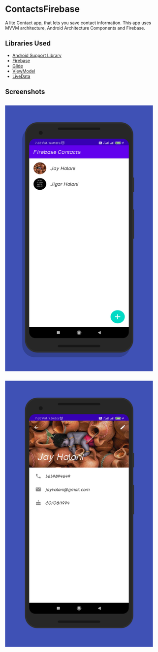 # ContactsFirebase

A lite Contact app, that lets you save contact information. This app uses MVVM architecture, Android Architecture Components and Firebase.


## Libraries Used

* [Android Support Library](https://developer.android.com/topic/libraries/support-library/)
* [Firebase](https://firebase.google.com/)
* [Glide](https://github.com/bumptech/glide)
* [ViewModel](https://developer.android.com/topic/libraries/architecture/viewmodel)
* [LiveData](https://developer.android.com/topic/libraries/architecture/livedata)

## Screenshots
<p style="display: inline-block;">
<img align="left" width="480" height="auto" src="./art/screen_1.png">
</p>
<p style="display: inline-block;">
<img align="right" width="480" height="auto" src="./art/screen_2.png">
</p>
